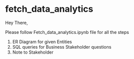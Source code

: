 # fetch_data_analytics

Hey There,

Please follow Fetch_data_analytics.ipynb file for all the steps
1. ER Diagram for given Entities
2. SQL queries for Business Stakeholder questions
3. Note to Stakeholder
